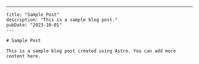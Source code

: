 ---
    title: "Sample Post"
    description: "This is a sample blog post."
    pubDate: "2023-10-01"
    ---

    # Sample Post

    This is a sample blog post created using Astro. You can add more content here.
